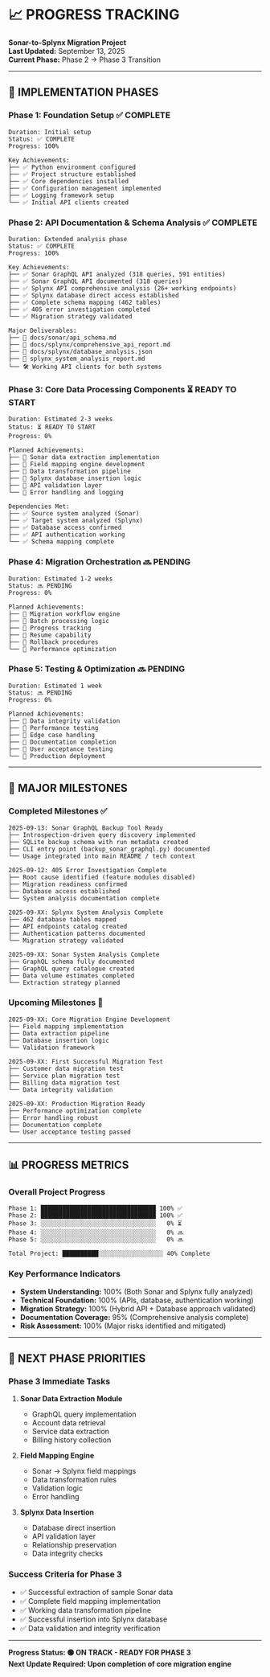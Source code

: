 # 📈 PROGRESS TRACKING
**Sonar-to-Splynx Migration Project**  
**Last Updated:** September 13, 2025  
**Current Phase:** Phase 2 → Phase 3 Transition

---

## 🎯 **IMPLEMENTATION PHASES**

### **Phase 1: Foundation Setup** ✅ COMPLETE
```
Duration: Initial setup
Status: ✅ COMPLETE
Progress: 100%

Key Achievements:
├── ✅ Python environment configured
├── ✅ Project structure established  
├── ✅ Core dependencies installed
├── ✅ Configuration management implemented
├── ✅ Logging framework setup
└── ✅ Initial API clients created
```

### **Phase 2: API Documentation & Schema Analysis** ✅ COMPLETE
```
Duration: Extended analysis phase
Status: ✅ COMPLETE  
Progress: 100%

Key Achievements:
├── ✅ Sonar GraphQL API analyzed (318 queries, 591 entities)
├── ✅ Sonar GraphQL API documented (318 queries)
├── ✅ Splynx API comprehensive analysis (26+ working endpoints)
├── ✅ Splynx database direct access established
├── ✅ Complete schema mapping (462 tables)
├── ✅ 405 error investigation completed
└── ✅ Migration strategy validated

Major Deliverables:
├── 📄 docs/sonar/api_schema.md
├── 📄 docs/splynx/comprehensive_api_report.md
├── 📄 docs/splynx/database_analysis.json
├── 📄 splynx_system_analysis_report.md
└── 🛠️ Working API clients for both systems
```

### **Phase 3: Core Data Processing Components** ⏳ READY TO START
```
Duration: Estimated 2-3 weeks
Status: ⏳ READY TO START
Progress: 0%

Planned Achievements:
├── 🔄 Sonar data extraction implementation
├── 🔄 Field mapping engine development
├── 🔄 Data transformation pipeline
├── 🔄 Splynx database insertion logic
├── 🔄 API validation layer
└── 🔄 Error handling and logging

Dependencies Met:
├── ✅ Source system analyzed (Sonar)
├── ✅ Target system analyzed (Splynx)
├── ✅ Database access confirmed
├── ✅ API authentication working
└── ✅ Schema mapping complete
```

### **Phase 4: Migration Orchestration** 🔜 PENDING
```
Duration: Estimated 1-2 weeks
Status: 🔜 PENDING
Progress: 0%

Planned Achievements:
├── 🔄 Migration workflow engine
├── 🔄 Batch processing logic
├── 🔄 Progress tracking
├── 🔄 Resume capability
├── 🔄 Rollback procedures
└── 🔄 Performance optimization
```

### **Phase 5: Testing & Optimization** 🔜 PENDING
```
Duration: Estimated 1 week
Status: 🔜 PENDING
Progress: 0%

Planned Achievements:
├── 🔄 Data integrity validation
├── 🔄 Performance testing
├── 🔄 Edge case handling
├── 🔄 Documentation completion
├── 🔄 User acceptance testing
└── 🔄 Production deployment
```

---

## 🚀 **MAJOR MILESTONES**

### **Completed Milestones** ✅
```
2025-09-13: Sonar GraphQL Backup Tool Ready
├── Introspection-driven query discovery implemented
├── SQLite backup schema with run metadata created
├── CLI entry point (backup_sonar_graphql.py) documented
└── Usage integrated into main README / tech context

2025-09-12: 405 Error Investigation Complete
├── Root cause identified (feature modules disabled)
├── Migration readiness confirmed
├── Database access established
└── System analysis documentation complete

2025-09-XX: Splynx System Analysis Complete
├── 462 database tables mapped
├── API endpoints catalog created
├── Authentication patterns documented
└── Migration strategy validated

2025-09-XX: Sonar System Analysis Complete
├── GraphQL schema fully documented
├── GraphQL query catalogue created
├── Data volume estimates completed
└── Extraction strategy planned
```

### **Upcoming Milestones** 🎯
```
2025-09-XX: Core Migration Engine Development
├── Field mapping implementation
├── Data extraction pipeline
├── Database insertion logic
└── Validation framework

2025-09-XX: First Successful Migration Test
├── Customer data migration test
├── Service plan migration test
├── Billing data migration test
└── Data integrity validation

2025-09-XX: Production Migration Ready
├── Performance optimization complete
├── Error handling robust
├── Documentation complete
└── User acceptance testing passed
```

---

## 📊 **PROGRESS METRICS**

### **Overall Project Progress**
```
Phase 1: ████████████████████████████████ 100% ✅
Phase 2: ████████████████████████████████ 100% ✅
Phase 3: ░░░░░░░░░░░░░░░░░░░░░░░░░░░░░░░░   0% ⏳
Phase 4: ░░░░░░░░░░░░░░░░░░░░░░░░░░░░░░░░   0% 🔜
Phase 5: ░░░░░░░░░░░░░░░░░░░░░░░░░░░░░░░░   0% 🔜

Total Project: ██████████░░░░░░░░░░░░░░░░░░ 40% Complete
```

### **Key Performance Indicators**
- **System Understanding:** 100% (Both Sonar and Splynx fully analyzed)
- **Technical Foundation:** 100% (APIs, database, authentication working)
- **Migration Strategy:** 100% (Hybrid API + Database approach validated)
- **Documentation Coverage:** 95% (Comprehensive analysis complete)
- **Risk Assessment:** 100% (Major risks identified and mitigated)

---

## 🎯 **NEXT PHASE PRIORITIES**

### **Phase 3 Immediate Tasks**
1. **Sonar Data Extraction Module**
   - GraphQL query implementation
   - Account data retrieval
   - Service data extraction
   - Billing history collection

2. **Field Mapping Engine**
   - Sonar → Splynx field mappings
   - Data transformation rules
   - Validation logic
   - Error handling

3. **Splynx Data Insertion**
   - Database direct insertion
   - API validation layer
   - Relationship preservation
   - Data integrity checks

### **Success Criteria for Phase 3**
- ✅ Successful extraction of sample Sonar data
- ✅ Complete field mapping implementation
- ✅ Working data transformation pipeline
- ✅ Successful insertion into Splynx database
- ✅ Data validation and integrity verification

---

**Progress Status: 🟢 ON TRACK - READY FOR PHASE 3**  
**Next Update Required: Upon completion of core migration engine**

